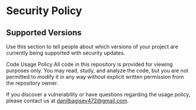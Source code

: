 # Security Policy
## Supported Versions
Use this section to tell people about which versions of your project are currently being supported with security updates.

Code Usage Policy
All code in this repository is provided for viewing purposes only. You may read, study, and analyze the code, but you are not permitted to modify it in any way without explicit written permission from the repository owner.

If you discover a vulnerability or have questions regarding the usage policy, please contact us at danilbagisev472@gmail.com.
